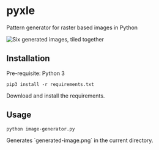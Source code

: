 # pyxle

Pattern generator for raster based images in Python

![Six generated images, tiled together](https://raw.githubusercontent.com/va-li/pyxle/master/snapshots/showcase.png)

## Installation

Pre-requisite: Python 3

```shell
pip3 install -r requirements.txt
```

Download and install the requirements.

## Usage

```shell
python image-generator.py
```
Generates ´generated-image.png´ in the current directory.
